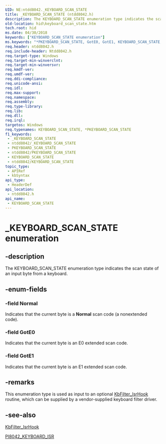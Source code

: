 ```yaml
---
UID: NE:ntdd8042._KEYBOARD_SCAN_STATE
title: _KEYBOARD_SCAN_STATE (ntdd8042.h)
description: The KEYBOARD_SCAN_STATE enumeration type indicates the scan state of an input byte from a keyboard.
old-location: hid\keyboard_scan_state.htm
tech.root: hid
ms.date: 04/30/2018
keywords: ["KEYBOARD_SCAN_STATE enumeration"]
ms.keywords: "*PKEYBOARD_SCAN_STATE, GotE0, GotE1, KEYBOARD_SCAN_STATE, KEYBOARD_SCAN_STATE enumeration [Human Input Devices], Normal, PKEYBOARD_SCAN_STATE, PKEYBOARD_SCAN_STATE enumeration pointer [Human Input Devices], _KEYBOARD_SCAN_STATE, hid.keyboard_scan_state, i8042ref_c83b037a-9874-4ae3-b951-9d37a1df03be.xml, ntdd8042/GotE0, ntdd8042/GotE1, ntdd8042/KEYBOARD_SCAN_STATE, ntdd8042/Normal, ntdd8042/PKEYBOARD_SCAN_STATE"
req.header: ntdd8042.h
req.include-header: Ntdd8042.h
req.target-type: Windows
req.target-min-winverclnt: 
req.target-min-winversvr: 
req.kmdf-ver: 
req.umdf-ver: 
req.ddi-compliance: 
req.unicode-ansi: 
req.idl: 
req.max-support: 
req.namespace: 
req.assembly: 
req.type-library: 
req.lib: 
req.dll: 
req.irql: 
targetos: Windows
req.typenames: KEYBOARD_SCAN_STATE, *PKEYBOARD_SCAN_STATE
f1_keywords:
 - _KEYBOARD_SCAN_STATE
 - ntdd8042/_KEYBOARD_SCAN_STATE
 - PKEYBOARD_SCAN_STATE
 - ntdd8042/PKEYBOARD_SCAN_STATE
 - KEYBOARD_SCAN_STATE
 - ntdd8042/KEYBOARD_SCAN_STATE
topic_type:
 - APIRef
 - kbSyntax
api_type:
 - HeaderDef
api_location:
 - ntdd8042.h
api_name:
 - KEYBOARD_SCAN_STATE
---
```


# _KEYBOARD_SCAN_STATE enumeration


## -description

The KEYBOARD_SCAN_STATE enumeration type indicates the scan state of an input byte from a keyboard.

## -enum-fields

### -field Normal

Indicates that the current byte is a <b>Normal</b> scan code (a nonextended code).

### -field GotE0

Indicates that the current byte is an E0 extended scan code.

### -field GotE1

Indicates that the current byte is an E1 extended scan code.

## -remarks

This enumeration type is used as input to an optional <a href="/previous-versions/ff542294(v=vs.85)">KbFilter_IsrHook</a> routine, which can be supplied by a vendor-supplied keyboard filter driver.

## -see-also

<a href="/previous-versions/ff542294(v=vs.85)">KbFilter_IsrHook</a>



<a href="/windows-hardware/drivers/ddi/ntdd8042/nc-ntdd8042-pi8042_keyboard_isr">PI8042_KEYBOARD_ISR</a>
